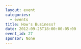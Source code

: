 ```yaml
---
layout: event
categories: 
  - events
title: How's Business?
date: 2012-09-25T18:00:00-05:00
event_id: 27
sponsor: None
---
```



